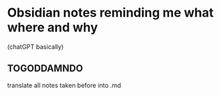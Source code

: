 # Obsidian notes reminding me what where and why
(chatGPT basically)

## TOGODDAMNDO
translate all notes taken before into .md

